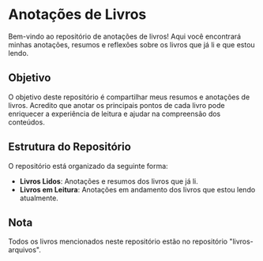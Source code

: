 # Anotações de Livros

Bem-vindo ao repositório de anotações de livros! Aqui você encontrará minhas anotações, resumos e reflexões sobre os livros que já li e que estou lendo.

## Objetivo

O objetivo deste repositório é compartilhar meus resumos e anotações de livros. Acredito que anotar os principais pontos de cada livro pode enriquecer a experiência de leitura e ajudar na compreensão dos conteúdos.

## Estrutura do Repositório

O repositório está organizado da seguinte forma:

- **Livros Lidos**: Anotações e resumos dos livros que já li.
- **Livros em Leitura**: Anotações em andamento dos livros que estou lendo atualmente.

## Nota

Todos os livros mencionados neste repositório estão no repositório "livros-arquivos".
